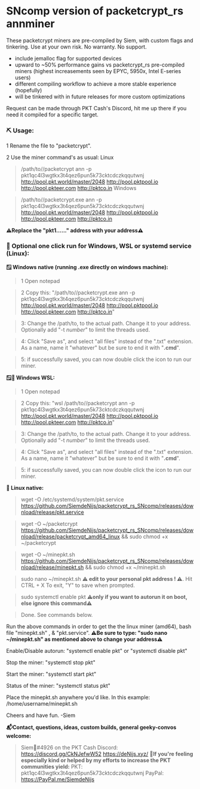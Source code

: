 # SNcomp version of packetcrypt_rs annminer
These packetcrypt miners are pre-compiled by Siem, with custom flags and tinkering. Use at your own risk. 
No warranty. No support.

* include jemalloc flag for supported devices
* upward to ~50% performance gains vs packetcrypt_rs pre-compiled miners
(highest increasements seen by EPYC, 5950x, Intel E-series users)
* different compiling workflow to achieve a more stable experience (hopefully)
* will be tinkered with in future releases for more custom optimizations

Request can be made through PKT Cash's Discord, hit me up there if you need it compiled for a specific target.

### ⛏️ Usage:
1 Rename the file to "packetcrypt".

2 Use the miner command's as usual:
Linux
> /path/to//packetcrypt ann -p pkt1qc4l3wgtkx3t4qez6pun5k73cktcdczkqqutwnj http://pool.pkt.world/master/2048 http://pool.pktpool.io http://pool.pkteer.com http://pktco.in
Windows

> /path/to//packetcrypt.exe ann -p pkt1qc4l3wgtkx3t4qez6pun5k73cktcdczkqqutwnj http://pool.pkt.world/master/2048 http://pool.pktpool.io http://pool.pkteer.com http://pktco.in

**⚠️Replace the "pkt1......" address with your address⚠️**

### 👾 Optional one click run for Windows, WSL or systemd service (Linux):

**🪟 Windows native (running .exe directly on windows machine):**

>  1 Open notepad

>  2 Copy this: "/path/to//packetcrypt.exe ann -p pkt1qc4l3wgtkx3t4qez6pun5k73cktcdczkqqutwnj http://pool.pkt.world/master/2048 http://pool.pktpool.io http://pool.pkteer.com http://pktco.in"

>  3: Change the /path/to, to the actual path. Change it to your address. Optionally add "-t *number*" to limit the threads used.

>  4: Click "Save as", and select "all files" instead of the ".txt" extension. As a name, name it "whatever" but be sure to end it with "**.cmd**".

>  5: if successfully saved, you can now double click the icon to run our miner.
 
**🪟🐧 Windows WSL:**

>  1 Open notepad

>  2 Copy this: "wsl /path/to//packetcrypt ann -p pkt1qc4l3wgtkx3t4qez6pun5k73cktcdczkqqutwnj http://pool.pkt.world/master/2048 http://pool.pktpool.io http://pool.pkteer.com http://pktco.in"

>  3: Change the /path/to, to the actual path. Change it to your address. Optionally add "-t *number*" to limit the threads used.

>  4: Click "Save as", and select "all files" instead of the ".txt" extension. As a name, name it "whatever" but be sure to end it with "**.cmd**".

>  5: if successfully saved, you can now double click the icon to run our miner.

**🐧 Linux native:**

> wget -O /etc/systemd/system/pkt.service https://github.com/SiemdeNijs/packetcrypt_rs_SNcomp/releases/download/release/pkt.service
 
> wget -O ~/packetcrypt https://github.com/SiemdeNijs/packetcrypt_rs_SNcomp/releases/download/release/packetcrypt_amd64_linux && sudo chmod +x ~/packetcrypt

> wget -O ~/minepkt.sh https://github.com/SiemdeNijs/packetcrypt_rs_SNcomp/releases/download/release/minepkt.sh && sudo chmod +x ~/minepkt.sh

> sudo nano ~/minepkt.sh **⚠️ edit to your personal pkt address ! ⚠️**. Hit CTRL + X To exit, "Y" to save when prompted.

> sudo systemctl enable pkt **⚠️only if you want to autorun it on boot, else ignore this command⚠️**

> Done. See commands below.

Run the above commands in order to get the the linux miner (amd64), bash file "minepkt.sh" , & "pkt.service".
**⚠️Be sure to type: "sudo nano ~/minepkt.sh" as mentioned above to change your address⚠️**

Enable/Disable autorun: "systemctl enable pkt" or "systemctl disable pkt"

Stop the miner: "systemctl stop pkt"

Start the miner: "systemctl start pkt"

Status of the miner: "systemctl status pkt"

Place the minepkt.sh anywhere you'd like. In this example: /home/username/minepkt.sh

Cheers and have fun.
-Siem

**📬Contact, questions, ideas, custom builds, general geeky-convos welcome:** 
> Siem🌻#4926 on the PKT Cash Discord: https://discord.gg/CkNJefwW52
> https://deNijs.xyz/
**💝If you're feeling especially kind or helped by my efforts to increase the PKT communities yield:**
>PKT: pkt1qc4l3wgtkx3t4qez6pun5k73cktcdczkqqutwnj
>PayPal: https://PayPal.me/SiemdeNijs
